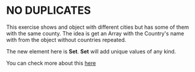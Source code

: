 # NO DUPLICATES

This exercise shows and object with different cities but has some of them with the same county. The idea is get an Array with the Country's name with from the object without countries repeated.

The new element here is **Set**. **Set**  will add unique values of any kind.

You can check more about this [here](https://developer.mozilla.org/es/docs/Web/JavaScript/Referencia/Objetos_globales/Set)